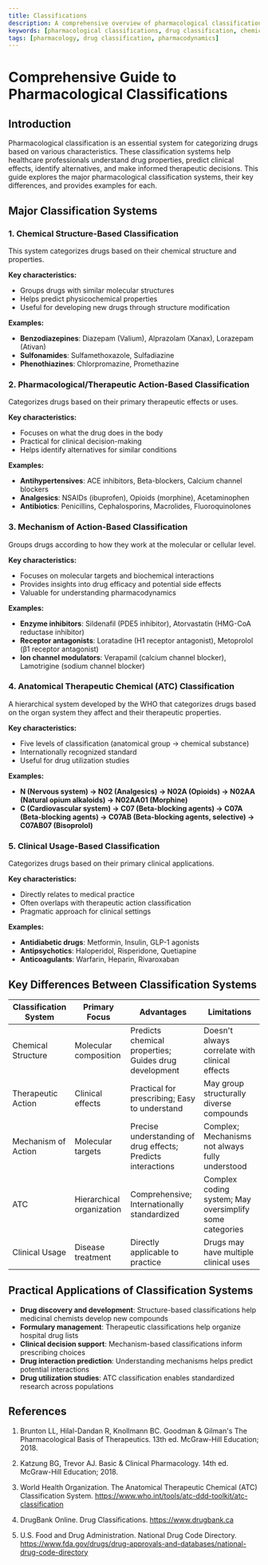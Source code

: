 ```yaml
---
title: Classifications
description: A comprehensive overview of pharmacological classifications, including chemical structure, therapeutic action, mechanism of action, and more.
keywords: [pharmacological classifications, drug classification, chemical structure, therapeutic action, mechanism of action]
tags: [pharmacology, drug classification, pharmacodynamics]
---
```

# Comprehensive Guide to Pharmacological Classifications

## Introduction

Pharmacological classification is an essential system for categorizing drugs based on various characteristics. These classification systems help healthcare professionals understand drug properties, predict clinical effects, identify alternatives, and make informed therapeutic decisions. This guide explores the major pharmacological classification systems, their key differences, and provides examples for each.

## Major Classification Systems

### 1. Chemical Structure-Based Classification

This system categorizes drugs based on their chemical structure and properties.

**Key characteristics:**
- Groups drugs with similar molecular structures
- Helps predict physicochemical properties
- Useful for developing new drugs through structure modification

**Examples:**
- **Benzodiazepines**: Diazepam (Valium), Alprazolam (Xanax), Lorazepam (Ativan)
- **Sulfonamides**: Sulfamethoxazole, Sulfadiazine
- **Phenothiazines**: Chlorpromazine, Promethazine

### 2. Pharmacological/Therapeutic Action-Based Classification

Categorizes drugs based on their primary therapeutic effects or uses.

**Key characteristics:**
- Focuses on what the drug does in the body
- Practical for clinical decision-making
- Helps identify alternatives for similar conditions

**Examples:**
- **Antihypertensives**: ACE inhibitors, Beta-blockers, Calcium channel blockers
- **Analgesics**: NSAIDs (ibuprofen), Opioids (morphine), Acetaminophen
- **Antibiotics**: Penicillins, Cephalosporins, Macrolides, Fluoroquinolones

### 3. Mechanism of Action-Based Classification

Groups drugs according to how they work at the molecular or cellular level.

**Key characteristics:**
- Focuses on molecular targets and biochemical interactions
- Provides insights into drug efficacy and potential side effects
- Valuable for understanding pharmacodynamics

**Examples:**
- **Enzyme inhibitors**: Sildenafil (PDE5 inhibitor), Atorvastatin (HMG-CoA reductase inhibitor)
- **Receptor antagonists**: Loratadine (H1 receptor antagonist), Metoprolol (β1 receptor antagonist)
- **Ion channel modulators**: Verapamil (calcium channel blocker), Lamotrigine (sodium channel blocker)

### 4. Anatomical Therapeutic Chemical (ATC) Classification

A hierarchical system developed by the WHO that categorizes drugs based on the organ system they affect and their therapeutic properties.

**Key characteristics:**
- Five levels of classification (anatomical group → chemical substance)
- Internationally recognized standard
- Useful for drug utilization studies

**Examples:**
- **N (Nervous system) → N02 (Analgesics) → N02A (Opioids) → N02AA (Natural opium alkaloids) → N02AA01 (Morphine)**
- **C (Cardiovascular system) → C07 (Beta-blocking agents) → C07A (Beta-blocking agents) → C07AB (Beta-blocking agents, selective) → C07AB07 (Bisoprolol)**

### 5. Clinical Usage-Based Classification

Categorizes drugs based on their primary clinical applications.

**Key characteristics:**
- Directly relates to medical practice
- Often overlaps with therapeutic action classification
- Pragmatic approach for clinical settings

**Examples:**
- **Antidiabetic drugs**: Metformin, Insulin, GLP-1 agonists
- **Antipsychotics**: Haloperidol, Risperidone, Quetiapine
- **Anticoagulants**: Warfarin, Heparin, Rivaroxaban

## Key Differences Between Classification Systems

| Classification System | Primary Focus | Advantages | Limitations |
|------------------------|---------------|------------|-------------|
| Chemical Structure | Molecular composition | Predicts chemical properties; Guides drug development | Doesn't always correlate with clinical effects |
| Therapeutic Action | Clinical effects | Practical for prescribing; Easy to understand | May group structurally diverse compounds |
| Mechanism of Action | Molecular targets | Precise understanding of drug effects; Predicts interactions | Complex; Mechanisms not always fully understood |
| ATC | Hierarchical organization | Comprehensive; Internationally standardized | Complex coding system; May oversimplify some categories |
| Clinical Usage | Disease treatment | Directly applicable to practice | Drugs may have multiple clinical uses |

## Practical Applications of Classification Systems

- **Drug discovery and development**: Structure-based classifications help medicinal chemists develop new compounds
- **Formulary management**: Therapeutic classifications help organize hospital drug lists
- **Clinical decision support**: Mechanism-based classifications inform prescribing choices
- **Drug interaction prediction**: Understanding mechanisms helps predict potential interactions
- **Drug utilization studies**: ATC classification enables standardized research across populations

## References

1. Brunton LL, Hilal-Dandan R, Knollmann BC. Goodman & Gilman's The Pharmacological Basis of Therapeutics. 13th ed. McGraw-Hill Education; 2018.

2. Katzung BG, Trevor AJ. Basic & Clinical Pharmacology. 14th ed. McGraw-Hill Education; 2018.

3. World Health Organization. The Anatomical Therapeutic Chemical (ATC) Classification System. https://www.who.int/tools/atc-ddd-toolkit/atc-classification

4. DrugBank Online. Drug Classifications. https://www.drugbank.ca

5. U.S. Food and Drug Administration. National Drug Code Directory. https://www.fda.gov/drugs/drug-approvals-and-databases/national-drug-code-directory